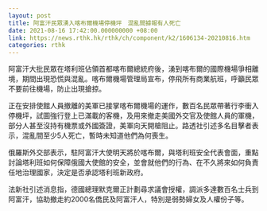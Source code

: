 ```yaml
---
layout: post
title: 阿富汗民眾湧入喀布爾機場停機坪　混亂間據報有人死亡
date: 2021-08-16 17:42:00.000000000 +08:00
link: https://news.rthk.hk/rthk/ch/component/k2/1606134-20210816.htm
categories: rthk
---
```


阿富汗大批民眾在塔利班佔領首都喀布爾總統府後，湧到喀布爾的國際機場爭相離境，期間出現恐慌與混亂。喀布爾機場管理局宣布，停飛所有商業航班，呼籲民眾不要前往機場，防止出現搶掠。
 
正在安排使館人員撤離的美軍已接掌喀布爾機場的運作，數百名民眾帶著行李衝入停機坪，試圖強行登上已滿載的客機，及用來撤走美國外交官及使館人員的軍機，部分人甚至沒持有機票或外國簽證，美軍向天開槍阻止。路透社引述多名目擊者表示，混亂間至少5人死亡，暫時未知道他們為何喪生。

俄羅斯外交部表示，駐阿富汗大使明天將於喀布爾，與塔利班安全代表會面，重點討論塔利班如何保障俄國大使館的安全，並會就他們的行為、在不久將來如何負責任地治理國家，決定是否承認塔利班新政府。

法新社引述消息指，德國總理默克爾正計劃尋求議會授權，調派多達數百名士兵到阿富汗，協助撤走約2000名僑民及阿富汗人，特別是弱勢婦女及人權份子等。
